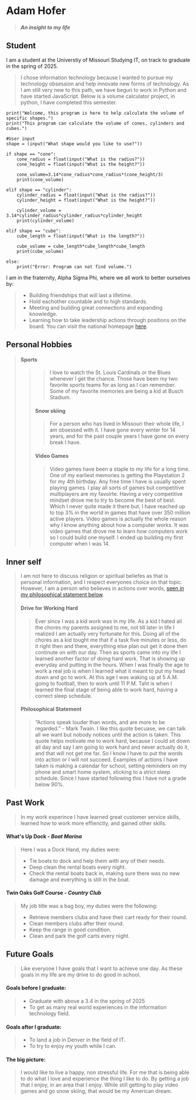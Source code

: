 # Adam Hofer
>##### An insight to my life

## **Student**
I am a student at the Universtiy of Missouri Studying IT, on track to graduate in the spring of 2025.
>I chose information technology because I wanted to pursue my technology obsession and help innovate new forms of technology. As I am still very new to this path, we have begun to work in Python and have started JavaScript. Below is a volume calculator project, in python, I have completed this semester.

```#Welcoming
print("Welcome, this program is here to help calculate the volume of specific shapes.")
print("This program can calculate the volume of cones, cylinders and cubes.")

#User input
shape = (input("What shape would you like to use?"))

if shape == "cone":
    cone_radius = float(input("What is the radius?"))
    cone_height = float(input("What is the height?"))

    cone_volume=3.14*cone_radius*cone_radius*(cone_height/3)
    print(cone_volume)

elif shape == "cylinder":
    cylinder_radius = float(input("What is the radius?"))
    cylinder_height = float(input("What is the height?"))

    cylinder_volume = 3.14*cylinder_radius*cylinder_radius*cylinder_height
    print(cylinder_volume)

elif shape == "cube":
    cube_length = float(input("What is the length?"))

    cube_volume = cube_length*cube_length*cube_length
    print(cube_volume)

else:
    print("Error: Program can not find volume.")
```

I am in the fraternity, Alpha Sigma Phi, where we all work to better ourselves by:
> - Building friendships that will last a lifetime.
> - Hold eachother countable and to high standards.
> - Meeting and building great connections and expanding knowledge.
> - Learning how to take leadership actions through positions on the board.
You can visit the national homepage [here](https://alphasig.org/).

## **Personal Hobbies**
> #### Sports
> > > I love to watch the St. Louis Cardinals or the Blues whenever I get the chance. Those have been my two favorite sports teams for as long as I can remember. Some of my favorite memories are being a kid at Busch Stadium.
> > #### Snow skiing
> > > For a person who has lived in Missouri their whole life, I am obsessed with it. I have gone every winter for 14 years, and for the past couple years I have gone on every break I have. 
> > #### Video Games
> > > Video games have been a staple to my life for a long time. One of my earliest memories is getting the Playstation 2 for my 4th birthday. Any free time I have is usually spent playing games. I play all sorts of games but competitive multiplayers are my favoirte. Having a very competitive mindset drove me to try to become the best of best. Which I never quite made it there but, I have reached up to top 3% in the world in games that have over 350 million active players. Video games is actually the whole reason why I know anything about how a computer works. It was video games that drove me to learn how computers work so I could build one myself. I ended up building my first computer when I was 14. 

## **Inner self**
> I am not here to discuss religion or spiritual beliefes as that is personal information, and I respect everyones choice on that topic. However, I am a person who believes in actions over words, [seen in my philosophical statement below](####-Philosophical-Statement).
> #### Drive for Working Hard
> > Ever since I was a kid work was in my life. As a kid I hated all the chores my parents assigned to me, not till later in life I realized I am actually very fortunate for this. Doing all of the chores as a kid tought me that if a task five minutes or less, do it right then and there, everything else plan out get it done then continute on with our day. Then as sports came into my life I learned another factor of doing hard work. That is showing up everyday and putting in the hours. When I was finally the age to work a real job is when I learned what it meant to put my head down and go to work. At this age I was waking up at 5 A.M. going to football, then to work until 11 P.M. Taht is when I learned the final stage of being able to work hard, having a correct sleep schedule.
> #### Philosophical Statement
> > “Actions speak louder than words, and are more to be regarded.” - Mark Twain. I like this quote becuase, we can talk all we want but nobody notices until the action is taken. This quote helps motivate me to work hard, because I could sit down all day and say I am going to work hard and never actually do it, and that will not get me far. So I know I have to put the words into action or I will not succeed. Examples of actions I have taken is making a calendar for school, setting reminders on my phone and smart home system, sticking to a strict sleep schedule. Since I have started following this I have not a grade below 90%. 

## **Past Work**
> In my work experince I have learned great customer service skills, learned how to work more effienctly, and gained other skills.
#### **What's Up Dock** - _Boat Marina_
> Here I was a Dock Hand, my duties were:
> - Tie boats to dock and help them with any of their needs.
> - Deep clean the rental boats every night.
> - Check the rental boats back in, making sure there was no new damage and everything is still in the boat.
#### **Twin Oaks Golf Course** - _Country Club_
> My job title was a bag boy, my duties were the following:
> - Retrieve members clubs and have their cart ready for their round.
> - Clean members clubs after their round.
> - Keep the range in good condition. 
> - Clean and park the golf carts every night.

## **Future Goals**
> Like everyone I have goals that I want to achieve one day. As these goals in my life are my drive to do good in school.
#### Goals before I graduate:
> - Graduate with above a 3.4 in the spring of 2025
> - To get as many real world experiences in the information technology field.
#### Goals after I graduate: 
> - To land a job in Denver in the field of IT.
> - To try to enjoy my youth while I can.
#### The big picture:
> I would like to live a happy, non stressful life. For me that is being able to do what I love and experience the thing I like to do. By getting a job that I enjoy, in an area that I enjoy. While still getting to play video games and go snow skiing, that would be my American dream.


